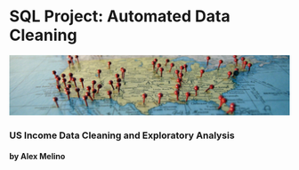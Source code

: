 # SQL Project: Automated Data Cleaning

![Header](Images/header.png)

### US Income Data Cleaning and Exploratory Analysis

#### by Alex Melino

#
